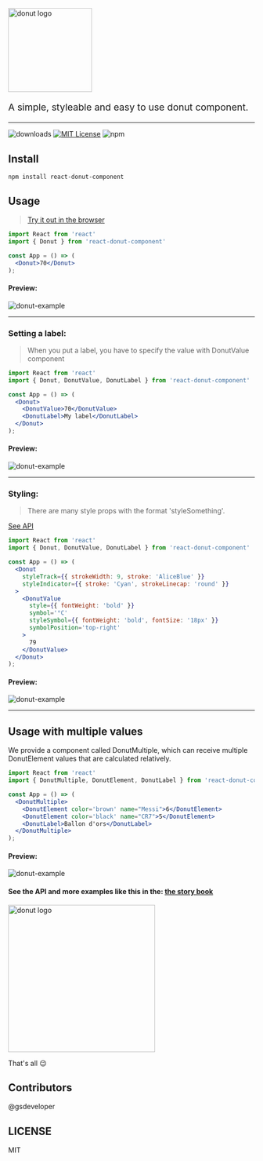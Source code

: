 <img src="https://i.ibb.co/j6df7Wy/logo.png" alt="donut logo" title="donut logo" width="171">
<br>

<p style="font-size: 1.2rem;">A simple, styleable and easy to use donut component.</p>
<hr />

![downloads][downloads-badge]
[![MIT License][license-badge]][license]
![npm](https://img.shields.io/npm/v/react-donut-component)

## Install

```
npm install react-donut-component
```

## Usage

> [Try it out in the browser][code-sandbox-try-it-out]

```jsx
import React from 'react'
import { Donut } from 'react-donut-component' 

const App = () => (  
  <Donut>70</Donut>
);

```
#### Preview: 
![donut-example](https://i.ibb.co/P6RnW0x/image.png)

<hr />

### Setting a label:
> When you put a label, you have to specify the value with DonutValue component
```jsx
import React from 'react'
import { Donut, DonutValue, DonutLabel } from 'react-donut-component' 

const App = () => (
  <Donut>
    <DonutValue>70</DonutValue>
    <DonutLabel>My label</DonutLabel>
  </Donut>
);

```
#### Preview: 
![donut-example](https://i.ibb.co/wwbBkQw/image.png)

<hr />

### Styling: 
> There are many style props with the format 'styleSomething'.

[See API](https://5f711adb6ec1620022e842dc-ewgfhkdqda.chromatic.com/?path=/docs/donut--simple-donut)
```jsx
import React from 'react'
import { Donut, DonutValue, DonutLabel } from 'react-donut-component' 

const App = () => (
  <Donut
    styleTrack={{ strokeWidth: 9, stroke: 'AliceBlue' }}
    styleIndicator={{ stroke: 'Cyan', strokeLinecap: 'round' }}
  >
    <DonutValue
      style={{ fontWeight: 'bold' }}
      symbol='°C'
      styleSymbol={{ fontWeight: 'bold', fontSize: '18px' }}
      symbolPosition='top-right'
    >
      79
    </DonutValue>
  </Donut>
);
```
#### Preview: 
![donut-example](https://i.ibb.co/3d1HN7D/image.png)

<hr />

## Usage with multiple values
We provide a component called DonutMultiple, which can receive multiple DonutElement values that are calculated relatively. 

```jsx
import React from 'react'
import { DonutMultiple, DonutElement, DonutLabel } from 'react-donut-component' 

const App = () => (
  <DonutMultiple>
    <DonutElement color='brown' name="Messi">6</DonutElement>
    <DonutElement color='black' name="CR7">5</DonutElement>
    <DonutLabel>Ballon d'ors</DonutLabel>
  </DonutMultiple>
);
```
#### Preview: 
![donut-example](https://i.ibb.co/gVHhH50/image.png)

#### See the API and more examples like this in the: [the story book](https://5f711adb6ec1620022e842dc-ewgfhkdqda.chromatic.com/?path=/story/donut--simple-donut)
<img src="https://i.ibb.co/18kDxtj/donut-test.png" alt="donut logo" title="donut logo" width="300">


That's all :wink:

## Contributors

@gsdeveloper
   
## LICENSE

MIT

[npm]: https://www.npmjs.com/
[node]: https://nodejs.org
[build-badge]:
  https://img.shields.io/travis/downshift-js/downshift.svg?style=flat-square
[build]: https://travis-ci.org/downshift-js/downshift
[coverage-badge]:
  https://img.shields.io/codecov/c/github/downshift-js/downshift.svg?style=flat-square
[coverage]: https://codecov.io/github/downshift-js/downshift
[version-badge]: https://img.shields.io/npm/v/downshift.svg?style=flat-square
[package]: https://www.npmjs.com/package/react-donut-component
[downloads-badge]: https://img.shields.io/npm/dm/react-donut-component
[license-badge]: https://img.shields.io/npm/l/downshift.svg?style=flat-square
[license]: https://github.com/downshift-js/downshift/blob/master/LICENSE
[code-sandbox-try-it-out]:
  https://codesandbox.io/s/react-donut-component-example-cy1yb?file=/src/App.tsx
